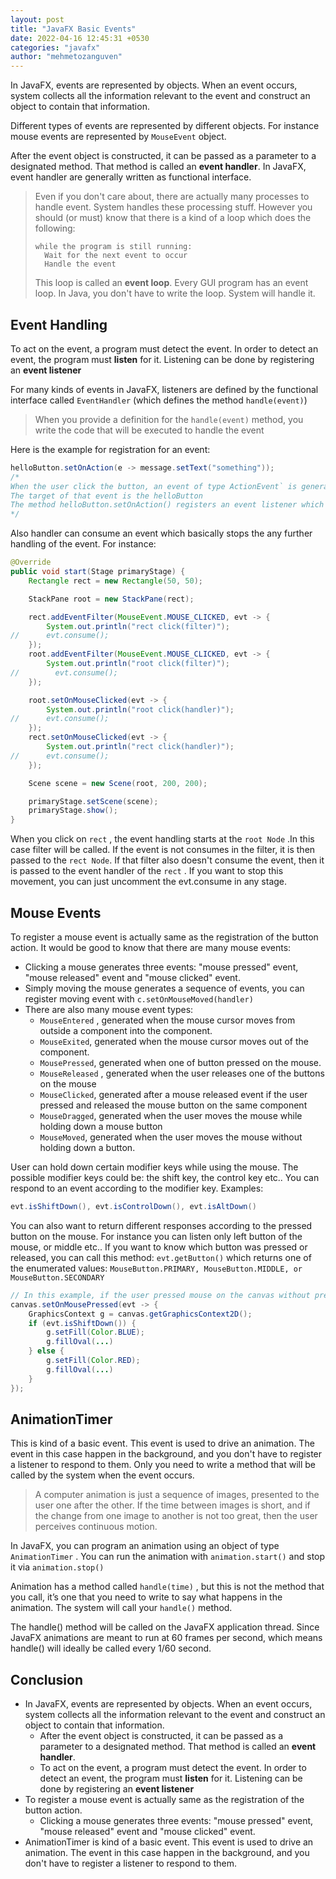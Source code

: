 ```yaml
---
layout: post
title: "JavaFX Basic Events"
date: 2022-04-16 12:45:31 +0530
categories: "javafx"
author: "mehmetozanguven"
---
```


In JavaFX, events are represented by objects. When an event occurs, system collects all the information relevant to the event and construct an object to contain that information.

Different types of events are represented by different objects. For instance mouse events are represented by `MouseEvent` object.

After the event object is constructed, it can be passed as a parameter to a designated method. That method is called an **event handler**. In JavaFX, event handler are generally written as functional interface.

> Even if you don't care about, there are actually many processes to handle event. System handles these processing stuff. However you should (or must) know that there is a kind of a loop which does the following:
>
> ```wiki
> while the program is still running:
> 	Wait for the next event to occur
> 	Handle the event
> ```
>
> This loop is called an **event loop**. Every GUI program has an event loop. In Java, you don't have to write the loop. System will handle it.

## Event Handling

To act on the event, a program must detect the event. In order to detect an event, the program must **listen** for it. Listening can be done by registering an **event listener**

For many kinds of events in JavaFX, listeners are defined by the functional interface called `EventHandler` (which defines the method `handle(event)`)

> When you provide a definition for the `handle(event)` method, you write the code that will be executed to handle the event

Here is the example for registration for an event:

```java
helloButton.setOnAction(e -> message.setText("something"));
/*
When the user click the button, an event of type ActionEvent` is generated.
The target of that event is the helloButton
The method helloButton.setOnAction() registers an event listener which will receive notification of any ActionEvent from the button
*/
```

Also handler can consume an event which basically stops the any further handling of the event. For instance:

```java
@Override
public void start(Stage primaryStage) {
    Rectangle rect = new Rectangle(50, 50);

    StackPane root = new StackPane(rect);

    rect.addEventFilter(MouseEvent.MOUSE_CLICKED, evt -> {
        System.out.println("rect click(filter)");
//      evt.consume();
    });
    root.addEventFilter(MouseEvent.MOUSE_CLICKED, evt -> {
        System.out.println("root click(filter)");
//        evt.consume();
    });

    root.setOnMouseClicked(evt -> {
        System.out.println("root click(handler)");
//      evt.consume();
    });
    rect.setOnMouseClicked(evt -> {
        System.out.println("rect click(handler)");
//      evt.consume();
    });

    Scene scene = new Scene(root, 200, 200);

    primaryStage.setScene(scene);
    primaryStage.show();
}
```

When you click on `rect` , the event handling starts at the `root Node` .In this case filter will be called. If the event is not consumes in the filter, it is then passed to the `rect Node`. If that filter also doesn't consume the event, then it is passed to the event handler of the `rect` . If you want to stop this movement, you can just uncomment the evt.consume in any stage.

## Mouse Events

To register a mouse event is actually same as the registration of the button action. It would be good to know that there are many mouse events:

- Clicking a mouse generates three events: "mouse pressed" event, "mouse released" event and "mouse clicked" event.
- Simply moving the mouse generates a sequence of events, you can register moving event with `c.setOnMouseMoved(handler)`
- There are also many mouse event types:
  - `MouseEntered` , generated when the mouse cursor moves from outside a component into the component.
  - `MouseExited`, generated when the mouse cursor moves out of the component.
  - `MousePressed`, generated when one of button pressed on the mouse.
  - `MouseReleased` , generated when the user releases one of the buttons on the
    mouse
  - `MouseClicked`, generated after a mouse released event if the user pressed and released
    the mouse button on the same component
  - `MouseDragged`, generated when the user moves the mouse while holding down a mouse button
  - `MouseMoved`, generated when the user moves the mouse without holding down a button.

User can hold down certain modifier keys while using the mouse. The possible modifier keys could be: the shift key, the control key etc.. You can respond to an event according to the modifier key. Examples:

```java
evt.isShiftDown(), evt.isControlDown(), evt.isAltDown()
```

You can also want to return different responses according to the pressed button on the mouse. For instance you can listen only left button of the mouse, or middle etc.. If you want to know which button was pressed or released, you can call this method: `evt.getButton()` which returns one of the enumerated values: `MouseButton.PRIMARY, MouseButton.MIDDLE, or MouseButton.SECONDARY`

```java
// In this example, if the user pressed mouse on the canvas without pressing shiftkey, rectangle will be drawn with red color, otherwise rectangle will be blue color
canvas.setOnMousePressed(evt -> {
    GraphicsContext g = canvas.getGraphicsContext2D();
    if (evt.isShiftDown()) {
        g.setFill(Color.BLUE);
        g.fillOval(...)
    } else {
        g.setFill(Color.RED);
        g.fillOval(...)
    }
});
```

## AnimationTimer

This is kind of a basic event. This event is used to drive an animation. The event in this case happen in the background, and you don't have to register a listener to respond to them. Only you need to write a method that will be called by the system when the event occurs.

> A computer animation is just a sequence of images, presented to the user one after
> the other. If the time between images is short, and if the change from one image to another
> is not too great, then the user perceives continuous motion.

In JavaFX, you can program an animation using an object of type `AnimationTimer` . You can run the animation with `animation.start()` and stop it via `animation.stop()`

Animation has a method called `handle(time)` , but this is not the method that you call, it’s one that you need to write to say what happens in the animation. The system will call your `handle()` method.

The handle() method will be called on the JavaFX application thread. Since JavaFX animations are meant to run at 60 frames per second, which means handle() will ideally be called every 1/60 second.

## Conclusion

- In JavaFX, events are represented by objects. When an event occurs, system collects all the information relevant to the event and construct an object to contain that information.
  - After the event object is constructed, it can be passed as a parameter to a designated method. That method is called an **event handler**.
  - To act on the event, a program must detect the event. In order to detect an event, the program must **listen** for it. Listening can be done by registering an **event listener**
- To register a mouse event is actually same as the registration of the button action.
  - Clicking a mouse generates three events: "mouse pressed" event, "mouse released" event and "mouse clicked" event.
- AnimationTimer is kind of a basic event. This event is used to drive an animation. The event in this case happen in the background, and you don't have to register a listener to respond to them.
